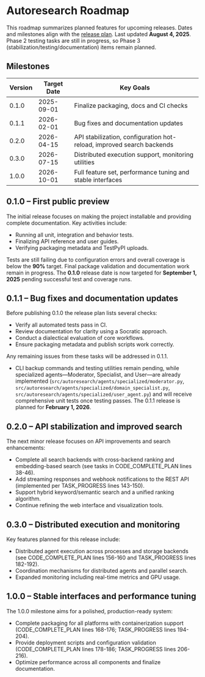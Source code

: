 # Autoresearch Roadmap

This roadmap summarizes planned features for upcoming releases. Dates and milestones align with the [release plan](docs/release_plan.md).
Last updated **August 4, 2025**.
Phase 2 testing tasks are still in progress, so Phase 3 (stabilization/testing/documentation) items remain planned.

## Milestones

| Version | Target Date | Key Goals |
| ------- | ----------- | --------- |
| 0.1.0 | 2025-09-01 | Finalize packaging, docs and CI checks |
| 0.1.1 | 2026-02-01 | Bug fixes and documentation updates |
| 0.2.0 | 2026-04-15 | API stabilization, configuration hot-reload, improved search backends |
| 0.3.0 | 2026-07-15 | Distributed execution support, monitoring utilities |
| 1.0.0 | 2026-10-01 | Full feature set, performance tuning and stable interfaces |

## 0.1.0 – First public preview

The initial release focuses on making the project installable and providing
complete documentation. Key activities include:

- Running all unit, integration and behavior tests.
- Finalizing API reference and user guides.
- Verifying packaging metadata and TestPyPI uploads.

Tests are still failing due to configuration errors and overall coverage is below the **90%** target.
Final package validation and documentation work remain in progress. The
**0.1.0** release date is now targeted for **September 1, 2025** pending successful test and coverage runs.

## 0.1.1 – Bug fixes and documentation updates

Before publishing 0.1.0 the release plan lists several checks:
- Verify all automated tests pass in CI.
- Review documentation for clarity using a Socratic approach.
- Conduct a dialectical evaluation of core workflows.
- Ensure packaging metadata and publish scripts work correctly.

Any remaining issues from these tasks will be addressed in 0.1.1.
- CLI backup commands and testing utilities remain pending, while specialized agents—Moderator, Specialist, and User—are already implemented (`src/autoresearch/agents/specialized/moderator.py`, `src/autoresearch/agents/specialized/domain_specialist.py`, `src/autoresearch/agents/specialized/user_agent.py`) and will receive comprehensive unit tests once testing passes.
The 0.1.1 release is planned for **February 1, 2026**.

## 0.2.0 – API stabilization and improved search

The next minor release focuses on API improvements and search enhancements:
- Complete all search backends with cross-backend ranking and embedding-based search (see tasks in CODE_COMPLETE_PLAN lines 38-46).
- Add streaming responses and webhook notifications to the REST API (implemented per TASK_PROGRESS lines 143-150).
- Support hybrid keyword/semantic search and a unified ranking algorithm.
- Continue refining the web interface and visualization tools.

## 0.3.0 – Distributed execution and monitoring

Key features planned for this release include:
- Distributed agent execution across processes and storage backends (see CODE_COMPLETE_PLAN lines 156-160 and TASK_PROGRESS lines 182-192).
- Coordination mechanisms for distributed agents and parallel search.
- Expanded monitoring including real-time metrics and GPU usage.

## 1.0.0 – Stable interfaces and performance tuning

The 1.0.0 milestone aims for a polished, production-ready system:
- Complete packaging for all platforms with containerization support (CODE_COMPLETE_PLAN lines 168-176; TASK_PROGRESS lines 194-204).
- Provide deployment scripts and configuration validation (CODE_COMPLETE_PLAN lines 178-186; TASK_PROGRESS lines 206-216).
- Optimize performance across all components and finalize documentation.


